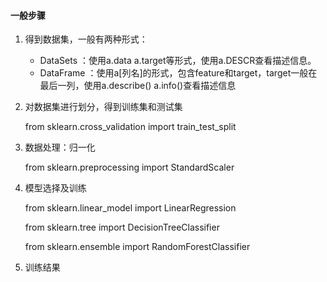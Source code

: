 #### 一般步骤

1. 得到数据集，一般有两种形式：

   - DataSets ：使用a.data a.target等形式，使用a.DESCR查看描述信息。
   - DataFrame ：使用a[列名]的形式，包含feature和target，target一般在最后一列，使用a.describe() a.info()查看描述信息

2. 对数据集进行划分，得到训练集和测试集

   from sklearn.cross_validation import train_test_split

3. 数据处理：归一化

   from sklearn.preprocessing import StandardScaler

4. 模型选择及训练

   from sklearn.linear_model import LinearRegression

   from sklearn.tree import DecisionTreeClassifier

   from sklearn.ensemble import RandomForestClassifier

5. 训练结果

   ​





